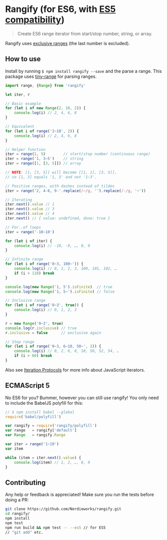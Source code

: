 # Rangify (for ES6, with [ES5 compatibility](#user-content-ecmascript-5))

> Create ES6 range iterator from start/stop number, string, or array.

Rangify uses [exclusive ranges](http://stackoverflow.com/questions/4504662/why-does-rangestart-end-not-include-end) (the last number is excluded).

## How to use

Install by running `$ npm install rangify --save` and the parse a range. This package uses [tiny-range](https://www.npmjs.com/package/tiny-range) for parsing ranges.

```js
import range, {Range} from 'rangify'

let iter, r

// Basic example
for (let i of new Range(2, 10, 2)) {
	console.log(i) // 2, 4, 6, 8
}

// Equivalent
for (let i of range('2~10', 2)) {
	console.log(i) // 2, 4, 6, 8
}

// Helper function
iter = range(1, 5)        // start/stop number (continuous range)
iter = range('1, 3~5')    // string
iter = range([1, [3, 5]]) // array

// NOTE: [1, [3, 5]] will become [[1, 1], [3, 5]],
// so [1, 3] equals '1, 3' and not '1~3'.

// Positive ranges, with dashes instead of tildes
iter = range('2, 4-6, 9-'.replace(/~/g, '').replace(/-/g, '~'))

// Iterating
iter.next().value // 1
iter.next().value // 3
iter.next().value // 4
iter.next() // { value: undefined, done: true }

// For..of loops
iter = range('-10~10')

for (let i of iter) {
	console.log(i) // -10, -9, …, 8, 9
}

// Infinite range
for (let i of range('0~3, 100~')) {
	console.log(i) // 0, 1, 2, 3, 100, 101, 102, …
	if (i > 110) break
}

console.log(new Range('1, 5').isFinite)  // true 
console.log(new Range('1, 5~').isFinite) // false

// Inclusive range
for (let i of range('0~3', true)) {
	console.log(i) // 0, 1, 2, 3
}

r = new Range('0~3', true)
console.log(r.inclusive) // true
r.inclusive = false      // exclusive again

// Step range
for (let i of range('0~3, 6~10, 50~', 2)) {
	console.log(i) // 0, 2, 6, 8, 10, 50, 52, 54, …
	if (i > 60) break
}
```

Also see [Iteration Protocols](https://developer.mozilla.org/en-US/docs/Web/JavaScript/Reference/Iteration_protocols) for more info about JavaScript iterators.

## ECMAScript 5

No ES6 for you? Bummer, however you can still use rangify! You only need to include the BabelJS polyfill for this:

```js
// $ npm install babel --global
require('babel/polyfill')

var rangify = require('rangify/polyfill')
var range   = rangify['default']
var Range   = rangify.Range

var iter = range('1~10')
var item

while (item = iter.next().value) {
	console.log(item) // 1, 2, …, 8, 9
}
```

## Contributing

Any help or feedback is appreciated! Make sure you run the tests before doing a PR:

```bash
git clone https://github.com/Nerdieworks/rangify.git
cd rangify/
npm install
npm test
npm run build && npm test -- --es5 // for ES5
// "git add" etc.
```
